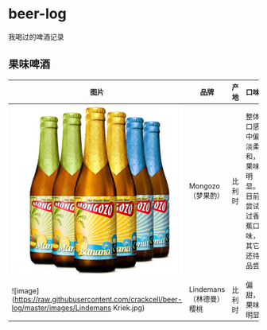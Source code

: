 # beer-log

我喝过的啤酒记录

## 果味啤酒

| 图片 | 品牌 | 产地 | 口味 |
| --- | --- | --- | --- |
| ![image](https://raw.githubusercontent.com/crackcell/beer-log/master/images/Mongozo.jpg) | Mongozo（梦果酌） | 比利时 | 整体口感中偏淡柔和，果味明显。目前尝试过香蕉口味，其它还待品尝 |
| ![image](https://raw.githubusercontent.com/crackcell/beer-log/master/images/Lindemans Kriek.jpg) | Lindemans（林德曼）樱桃 | 比利时 | 偏甜，果味明显 |